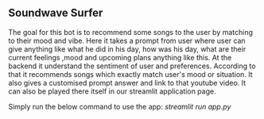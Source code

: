 ## Soundwave Surfer 
The goal for this bot is to recommend some songs to the user by matching to their mood and vibe. Here it takes a prompt from user where user can give anything like what he did in his day, how was his day, what are their current feelings ,mood and upcoming plans anything like this. 
At the backend it understand the sentiment of user and preferences. According to that it recommends songs which exactly match user's mood or situation. It also gives a customised prompt answer and link to that youtube video. It can also be played there itself in our streamlit application page.


Simply run the below command to use the app:
*streamlit run app.py*
